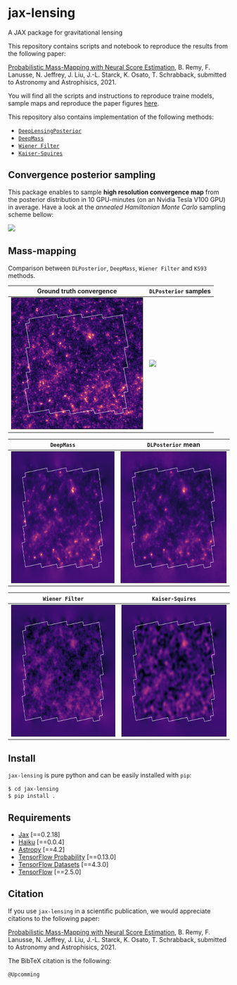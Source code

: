 # jax-lensing
A JAX package for gravitational lensing

This repository contains scripts and notebook to reproduce the results from the following paper:

[Probabilistic Mass-Mapping with Neural Score Estimation](https://arxiv.org/abs/2011.08271), B. Remy, F. Lanusse, N. Jeffrey, J. Liu, J.-L. Starck, K. Osato, T. Schrabback, submitted to Astronomy and Astrophisics, 2021.

You will find all the scripts and instructions to reproduce traine models, sample maps and reproduce the paper figures [here](https://github.com/CosmoStat/jax-lensing/tree/master/papers/Remy2021).

This repository also contains implementation of the following methods:
- [`DeepLensingPosterior`](https://arxiv.org/abs/2011.08271)
- [`DeepMass`](https://arxiv.org/abs/1908.00543v2)
- [`Wiener Filter`](https://www.aanda.org/articles/aa/abs/2013/01/aa20586-12/aa20586-12.html)
- [`Kaiser-Squires`](https://ui.adsabs.harvard.edu/abs/1993ApJ...404..441K/abstract)

## Convergence posterior sampling
This package enables to sample **high resolution convergence map** from the posterior distribution in 10 GPU-minutes (on an Nvidia Tesla V100 GPU) in average. Have a look at the *annealed Hamiltonian Monte Carlo* sampling scheme bellow:

<img width=700 src="assets/hmc-annealing.gif">

## Mass-mapping
Comparison between
`DLPosterior`, `DeepMass`, `Wiener Filter` and `KS93` methods.

| Ground truth convergence                      | `DLPosterior` samples                     |
|-----------------------------------------------|-------------------------------------------|
| <img height=300 src="assets/convergence.png"> | <img height=300 src="assets/cropped.gif"> |

| `DeepMass`                                    | `DLPosterior` mean                        |
|-----------------------------------------------|-------------------------------------------|
| <img height=300 src="assets/deepmass.png">    | <img height=300 src="assets/dlp.png">     |

| `Wiener Filter`                               | `Kaiser-Squires`                          |
|-----------------------------------------------|-------------------------------------------|
| <img height=300 src="assets/wiener.png">      | <img height=300 src="assets/ks.png">      |


## Install

`jax-lensing` is pure python and can be easily installed with `pip`:

```
$ cd jax-lensing
$ pip install .
```

## Requirements
- [Jax](https://github.com/google/jax) [==0.2.18]
- [Haiku](https://github.com/deepmind/dm-haiku) [==0.0.4]
- [Astropy](https://github.com/astropy/astropy) [==4.2]
- [TensorFlow Probability](https://github.com/tensorflow/probability) [==0.13.0]
- [TensorFlow Datasets](https://github.com/tensorflow/datasets) [==4.3.0]
- [TensorFlow](https://www.tensorflow.org/) [==2.5.0]

## Citation

If you use `jax-lensing` in a scientific publication, we would appreciate citations to the following paper:

[Probabilistic Mass-Mapping with Neural Score Estimation](https://arxiv.org/abs/2011.08271), B. Remy, F. Lanusse, N. Jeffrey, J. Liu, J.-L. Starck, K. Osato, T. Schrabback, submitted to Astronomy and Astrophisics, 2021.


The BibTeX citation is the following:
```
@Upcomming
```